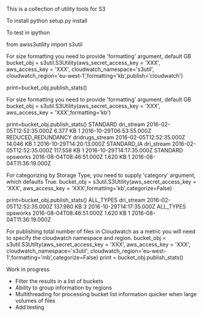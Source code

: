 This is a collection of utility tools for S3 

To install
python setup.py install

To test in ipython

from awss3utility import s3util


For size formatting you need to provide 'formatting' argument, default GB
bucket_obj = s3util.S3Utility(aws_secret_access_key = 'XXX', aws_access_key = 'XXX', cloudwatch_namespace='s3util', cloudwatch_region='eu-west-1',formatting='kb',publish='cloudwatch')

print=bucket_obj.publish_stats()


For size formatting you need to provide 'formatting' argument, default GB
bucket_obj = s3util.S3Utility(aws_secret_access_key = 'XXX', aws_access_key = 'XXX',formatting='kb')

print=bucket_obj.publish_stats()
STANDARD        dri_stream 2016-02-05T12:52:35.000Z        6.377 KB        1       2016-10-29T06:53:55.000Z
REDUCED_REDUNDANCY      dridrugs_stream 2016-02-05T12:52:35.000Z        14.046 KB       1       2016-10-29T14:20:13.000Z
STANDARD_IA     dri_stream 2016-02-05T12:52:35.000Z        117.558 KB      1       2016-10-29T14:17:35.000Z
STANDARD        opsworks    2016-08-04T08:46:51.000Z        1.620 KB        1       2016-08-04T11:36:19.000Z

For categorizing by Storage Type, you need to supply 'category' argument, which defaults True.
bucket_obj = s3util.S3Utility(aws_secret_access_key = 'XXX', aws_access_key = 'XXX',formatting='kb',categorize=False)

print=bucket_obj.publish_stats()
ALL_TYPES       dri_stream 2016-02-05T12:52:35.000Z        137.980 KB      3       2016-10-29T14:17:35.000Z
ALL_TYPES       opsworks    2016-08-04T08:46:51.000Z        1.620 KB        1       2016-08-04T11:36:19.000Z

For publishing total number of files in Cloudwatch as a metric you will need to specify the cloudwatch namespace and region.
bucket_obj = s3util.S3Utilty(aws_secret_access_key = 'XXX', aws_access_key = 'XXX', cloudwatch_namespace='s3util', cloudwatch_region='eu-west-1',formatting='mb',categorize=False)
print = bucket_obj.publish_stats()


Work in progress
- Filter the results in a list of buckets
- Ability to group information by regions
- Multithreading for processing bucket list information quicker when large volumes of files
- Add testing

